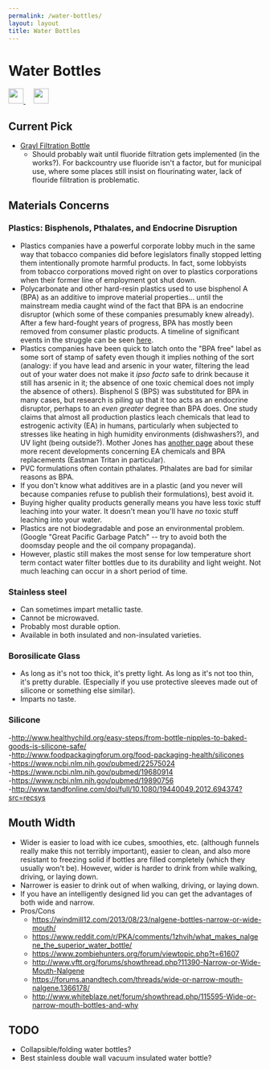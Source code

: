 ```yaml
---
permalink: /water-bottles/
layout: layout
title: Water Bottles
---
```


<div class="center">

   <h1>Water Bottles</h1>
   
   <a href="https://github.com/StevenTammen/steventammen.github.io/edit/master/pages/water-bottles.md" target="_blank">
     <img src="https://steventammen.github.io/assets/images/GitHub.png" height="30" width="30">
   </a> &nbsp; &nbsp;
   
   <a href="http://prose.io/#StevenTammen/steventammen.github.io/edit/master/pages/water-bottles.md" target="_blank">
     <img src="https://steventammen.github.io/assets/images/Prose.png" height="30" width="30">
   </a>
   
</div>

## Current Pick

- [Grayl Filtration Bottle](https://www.amazon.com/GRAYL-Ultralight-Purifier-FILTER-BOTTLE/dp/B01C6HAYCS/)
   - Should probably wait until fluoride filtration gets implemented (in the works?). For backcountry use fluoride isn't a factor, but for municipal use, where some places still insist on flourinating water, lack of flouride filitration is problematic.   
   
## Materials Concerns

### Plastics: Bisphenols, Pthalates, and Endocrine Disruption

- Plastics companies have a powerful corporate lobby much in the same way that tobacco companies did before legislators finally stopped letting them intentionally promote harmful products. In fact, some lobbyists from tobacco corporations moved right on over to plastics corporations when their former line of employment got shut down.
- Polycarbonate and other hard-resin plastics used to use bisphenol A (BPA) as an additive to improve material properties... until the mainstream media caught wind of the fact that BPA is an endocrine disruptor (which some of these companies presumably knew already). After a few hard-fought years of progress, BPA has mostly been removed from consumer plastic products. A timeline of significant events in the struggle can be seen [here](http://www.motherjones.com/environment/2014/03/regulatory-capture-bpa-plastic-estrogen-endocrine-disruptor-feds).
- Plastics companies have been quick to latch onto the "BPA free" label as some sort of stamp of safety even though it implies nothing of the sort (analogy: if you have lead and arsenic in your water, filtering the lead out of your water does not make it *ipso facto* safe to drink because it still has arsenic in it; the absence of one toxic chemical does not imply the absence of others). Bisphenol S (BPS) was substituted for BPA in many cases, but research is piling up that it too acts as an endocrine disruptor, perhaps to an *even greater* degree than BPA does. One study claims that almost all production plastics leach chemicals that lead to estrogenic activity (EA) in humans, particularly when subjected to stresses like heating in high humidity environments (dishwashers?), and UV light (being outside?). Mother Jones has [another page](http://www.motherjones.com/environment/2014/03/tritan-certichem-eastman-bpa-free-plastic-safe) about these more recent developments concerning EA chemicals and BPA replacements (Eastman Tritan in particular).
- PVC formulations often contain pthalates. Pthalates are bad for similar reasons as BPA.
- If you don't know what additives are in a plastic (and you never will because companies refuse to publish their formulations), best avoid it.
- Buying higher quality products generally means you have less toxic stuff leaching into your water. It doesn't mean you'll have *no* toxic stuff leaching into your water.
- Plastics are not biodegradable and pose an environmental problem. (Google "Great Pacific Garbage Patch" -- try to avoid both the doomsday people and the oil company propaganda).
- However, plastic still makes the most sense for low temperature short term contact water filter bottles due to its durability and light weight. Not much leaching can occur in a short period of time.

### Stainless steel

- Can sometimes impart metallic taste.
- Cannot be microwaved.
- Probably most durable option.
- Available in both insulated and non-insulated varieties.

### Borosilicate Glass

- As long as it's not too thick, it's pretty light. As long as it's not too thin, it's pretty durable. (Especially if you use protective sleeves made out of silicone or something else similar).
- Imparts no taste.

### Silicone

-<http://www.healthychild.org/easy-steps/from-bottle-nipples-to-baked-goods-is-silicone-safe/><br/>
-<http://www.foodpackagingforum.org/food-packaging-health/silicones><br/>
-<https://www.ncbi.nlm.nih.gov/pubmed/22575024><br/>
-<https://www.ncbi.nlm.nih.gov/pubmed/19680914><br/>
-<https://www.ncbi.nlm.nih.gov/pubmed/19890756><br/>
-<http://www.tandfonline.com/doi/full/10.1080/19440049.2012.694374?src=recsys><br/>

## Mouth Width

- Wider is easier to load with ice cubes, smoothies, etc. (although funnels really make this not terribly important), easier to clean, and also more resistant to freezing solid if bottles are filled completely (which they usually won't be). However, wider is harder to drink from while walking, driving, or laying down.
- Narrower is easier to drink out of when walking, driving, or laying down.
- If you have an intelligently designed lid you can get the advantages of both wide and narrow.
- Pros/Cons
   - <https://windmill12.com/2013/08/23/nalgene-bottles-narrow-or-wide-mouth/>
   - <https://www.reddit.com/r/PKA/comments/1zhvih/what_makes_nalgene_the_superior_water_bottle/>
   - <https://www.zombiehunters.org/forum/viewtopic.php?t=61607>
   - <http://www.vftt.org/forums/showthread.php?11390-Narrow-or-Wide-Mouth-Nalgene>
   - <https://forums.anandtech.com/threads/wide-or-narrow-mouth-nalgene.1366178/>
   - <http://www.whiteblaze.net/forum/showthread.php/115595-Wide-or-narrow-mouth-bottles-and-why>


## TODO

- Collapsible/folding water bottles?
- Best stainless double wall vacuum insulated water bottle?
